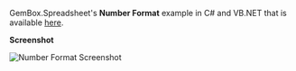 GemBox.Spreadsheet's **Number Format** example in C# and VB.NET that is available [here](https://www.gemboxsoftware.com/spreadsheet/examples/excel-cell-number-format/205).

**Screenshot**

![Number Format Screenshot](https://www.gemboxsoftware.com/Spreadsheet/Examples/Content/BasicFeatures/NumberFormat/NumberFormat.png)